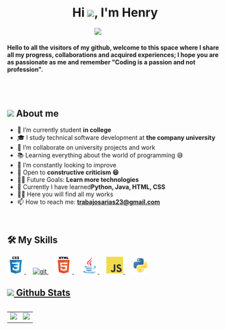 <h1 align="center">Hi <img src="https://media.giphy.com/media/hvRJCLFzcasrR4ia7z/giphy.gif" width="35">, I'm Henry</h1>

<picture> <img align="right" src="https://media.giphy.com/media/SWoSkN6DxTszqIKEqv/giphy.gif" width = 300px></picture>

&emsp;
<h4 align="left"> Hello to all the visitors of my github, welcome to this space where I share all my progress, collaborations and acquired experiences;
  I hope you are as passionate as me and remember "Coding is a passion and not profession".</h4> <br>
&emsp;
<!--About.. Me-->


## <picture><img src = "https://github.com/7oSkaaa/7oSkaaa/blob/main/Images/about_me.gif?raw=true" width = 30px></picture> About me


- 🌱 I’m currently student **in college**
- 🎓 I study technical software development at **the company university**
- 👯 I’m collaborate on university projects and work
- 📚 Learning everything about the world of programming 😅
- 🤝 I’m constantly looking to improve
- 💬 Open to **constructive criticism 😆**
- 💪🏼 Future Goals: **Learn more technologies**
- 🌱 Currently I have learned**Python, Java, HTML, CSS**
- 👨‍💻 Here you will find all my works
- 📫 How to reach me: **trabajosarias23@gmail.com**

<br>

## 🛠️ My Skills

<p align="left"> <a href="https://www.w3schools.com/css/" target="_blank" rel="noreferrer"> <img src="https://raw.githubusercontent.com/devicons/devicon/master/icons/css3/css3-original-wordmark.svg" alt="css3" width="40" height="40"/> </a>  
&nbsp  &nbsp
<a href="https://git-scm.com/" target="_blank" rel="noreferrer"> <img src="https://www.vectorlogo.zone/logos/git-scm/git-scm-icon.svg" alt="git" width="40" height="40"/> </a>  
&nbsp  &nbsp
<a href="https://www.w3.org/html/" target="_blank" rel="noreferrer"> <img src="https://raw.githubusercontent.com/devicons/devicon/master/icons/html5/html5-original-wordmark.svg" alt="html5" width="40" height="40"/> </a>  
&nbsp  &nbsp
<a href="https://www.java.com" target="_blank" rel="noreferrer"> <img src="https://raw.githubusercontent.com/devicons/devicon/master/icons/java/java-original.svg" alt="java" width="40" height="40"/> </a>  
&nbsp  &nbsp
<a href="https://developer.mozilla.org/en-US/docs/Web/JavaScript" target="_blank" rel="noreferrer"> <img src="https://raw.githubusercontent.com/devicons/devicon/master/icons/javascript/javascript-original.svg" alt="javascript" width="40" height="40"/> </a> 
&nbsp  &nbsp  
<a href="https://www.python.org" target="_blank" rel="noreferrer"> <img src="https://raw.githubusercontent.com/devicons/devicon/master/icons/python/python-original.svg" alt="python" width="40" height="40"/> 
  
<!--- para cuando aprenda nuevas habilidades
</a> <a href="https://reactjs.org/" target="_blank" rel="noreferrer"> <img src="https://raw.githubusercontent.com/devicons/devicon/master/icons/react/react-original-wordmark.svg" alt="react" width="40" height="40"/> </a> <a href="https://www.mysql.com/" target="_blank" rel="noreferrer"> <img src="https://raw.githubusercontent.com/devicons/devicon/master/icons/mysql/mysql-original-wordmark.svg" alt="mysql" width="40" height="40"/> </a> <a href="https://nodejs.org" target="_blank" rel="noreferrer"> <img src="https://raw.githubusercontent.com/devicons/devicon/master/icons/nodejs/nodejs-original-wordmark.svg" alt="nodejs" width="40" height="40"/> 
---->


<br>

## <picture> <img src = "https://github.com/7oSkaaa/7oSkaaa/blob/main/Images/Statistics.gif?raw=true" width = 30px>  </picture> Github Stats
<!-------------------CUADRO DE ESTADISTICA---------------------------->
<p align="left">
<table align="left">
<tr border="none">
<a href="https://github.com/AVS1508">
  <td><img height="180em" src="https://github-readme-stats-eight-theta.vercel.app/api?username=henryarias23&show_icons=true&theme=algolia&include_all_commits=true&count_private=true"/>     </td>
  <td><img height="180em" src="https://github-readme-stats-eight-theta.vercel.app/api/top-langs/?username=henryarias23&layout=compact&langs_count=8&theme=algolia"/> </td>
</a>
</tr>
</table>
</p>


<!-----

<p align="left">
<table align="left">
<tr border="none">
<td width="50%" align="center">
  <img  align="left"  src="https://github-readme-stats.vercel.app/api?username=henryarias23&theme=dark&show_icons=true&count_private=true" />
  <br></br>
  <img  title="🔥 Get streak stats for your profile at git.io/streak-stats" alt="Mark streak" src="https://github-readme-streak-stats.herokuapp.com/?user=ElioChiu&theme=dark&hide_border=false" /> 
</td>


<td width="50%" align="center">

  <img  align="center"  src="https://github-readme-stats.anuraghazra1.vercel.app/api/top-langs/?username=henryarias23&theme=dark&hide_border=false&no-bg=true&no-frame=true&langs_count=7"/>

  </td>
</tr>
</table>
</P>

------>

